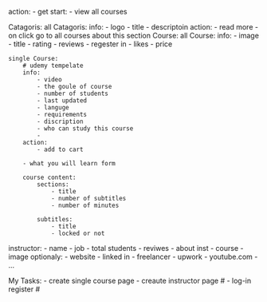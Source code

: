 action: 
    - get start:
        - view all courses

Catagoris:
    all Catagoris:
        info:
            - logo
            - title
            - descriptoin
        action:
            - read more
            - on click go to all courses about this section
Course:
    all Course:
        info:
            - image
            - title
            - rating
            - reviews
            - regester in
            - likes
            - price
        
    single Course:
        # udemy tempelate
        info:
            - video
            - the goule of course
            - number of students
            - last updated
            - languge
            - requirements
            - discription
            - who can study this course
            - 
        action:
            - add to cart
        
        - what you will learn form

        course content: 
            sections:
                - title
                - number of subtitles
                - number of minutes

            subtitles:
                - title
                - locked or not

instructor:
    - name
    - job
    - total students
    - reviwes
    - about inst
    - course
    - image
    optionaly:
        - website
        - linked in
        - freelancer
        - upwork 
        - youtube.com
        - ...

        
            



        


My Tasks:
    - create single course page 
    - creaute instructor page #
    - log-in register #



